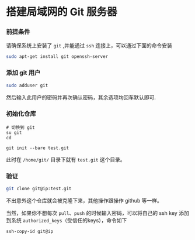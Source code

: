 # 搭建局域网的 Git 服务器

### 前提条件

请确保系统上安装了 `git` ,并能通过 `ssh` 连接上，可以通过下面的命令安装
```bash
sudo apt-get install git openssh-server
```

### 添加 git 用户

```bash
sudo adduser git
```
然后输入此用户的密码并再次确认密码，其余选项均回车默认即可.

### 初始化仓库

```
# 切换到 git
su git
cd

git init --bare test.git
```

此时在 `/home/git/` 目录下就有 `test.git` 这个目录。

### 验证

```bash
git clone git@ip:test.git
```
不出意外这个仓库就会被克隆下来，其他操作跟操作 github 等一样。

当然，如果你不想每次 `pull`、`push` 的时候输入密码，可以将自己的 ssh key 添加到系统 `authorized_keys`（受信任的keys），命令如下

```
ssh-copy-id git@ip
```